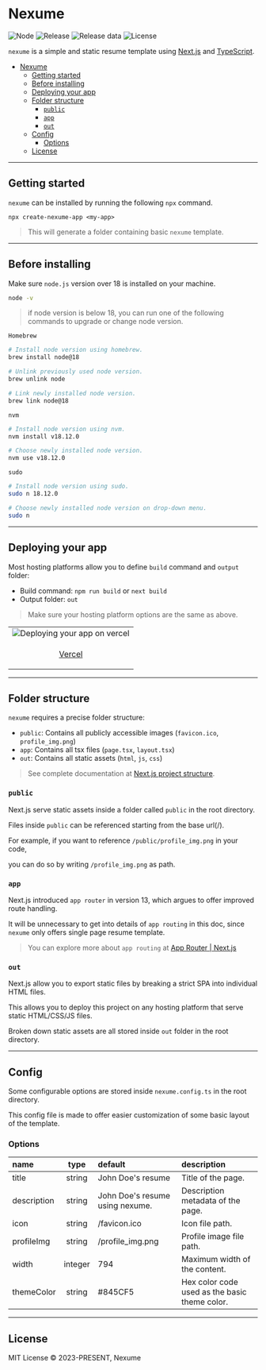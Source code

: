 # Nexume

![Node](https://img.shields.io/badge/node-v18.+-%238A5CF5)
![Release](https://img.shields.io/github/v/release/taedonn/nexume?color=8A5CF5)
![Release data](https://img.shields.io/github/release-date/taedonn/nexume?color=8A5CF5)
![License](https://img.shields.io/badge/license-MIT-%238A5CF5)

`nexume` is a simple and static resume template using [Next.js](https://github.com/vercel/next.js) and [TypeScript](https://github.com/microsoft/TypeScript).

- [Nexume](#nexume)
  - [Getting started](#getting-started)
  - [Before installing](#before-installing)
  - [Deploying your app](#deploying-your-app)
  - [Folder structure](#folder-structure)
    - [`public`](#public)
    - [`app`](#app)
    - [`out`](#out)
  - [Config](#config)
    - [Options](#options)
  - [License](#license)

-----

## Getting started

`nexume` can be installed by running the following `npx` command.

```
npx create-nexume-app <my-app>
```

> This will generate a folder containing basic `nexume` template.

-----

## Before installing

Make sure `node.js` version over 18 is installed on your machine.

```bash
node -v
```

> if node version is below 18, you can run one of the following commands to upgrade or change node version.

`Homebrew`

```bash
# Install node version using homebrew.
brew install node@18

# Unlink previously used node version.
brew unlink node

# Link newly installed node version.
brew link node@18
```

`nvm`

```bash
# Install node version using nvm.
nvm install v18.12.0

# Choose newly installed node version.
nvm use v18.12.0
```

`sudo`

```bash
# Install node version using sudo.
sudo n 18.12.0

# Choose newly installed node version on drop-down menu.
sudo n
```

-----

## Deploying your app

Most hosting platforms allow you to define `build` command and `output` folder:

- Build command: `npm run build` or `next build`
- Output folder: `out`

> Make sure your hosting platform options are the same as above.

<table>
  <tr>
    <td>
      <img src="https://nexume.s3.ap-northeast-2.amazonaws.com/readme_deploying_your_app.png" alt="Deploying your app on vercel"/>
    </td>
  </tr>
  <tr>
    <td>
      <p align=center><a href="https://vercel.com">Vercel</a></p>
    </td>
  </tr>
</table>

-----

## Folder structure

`nexume` requires a precise folder structure:

- `public`: Contains all publicly accessible images (`favicon.ico`, `profile_img.png`)
- `app`: Contains all tsx files (`page.tsx`, `layout.tsx`)
- `out`: Contains all static assets (`html`, `js`, `css`)

> See complete documentation at [Next.js project structure](https://nextjs.org/docs/getting-started/project-structure).

### `public`

Next.js serve static assets inside a folder called `public` in the root directory. 

Files inside `public` can be referenced starting from the base url(/).

For example, if you want to reference `/public/profile_img.png` in your code, 

you can do so by writing `/profile_img.png` as path.

### `app`

Next.js introduced `app router` in version 13, which argues to offer improved route handling.

It will be unnecessary to get into details of `app routing` in this doc, since `nexume` only offers single page resume template.

> You can explore more about `app routing` at [App Router | Next.js](https://nextjs.org/docs/app/building-your-application/routing#advanced-routing-patterns)

### `out`

Next.js allow you to export static files by breaking a strict SPA into individual HTML files.

This allows you to deploy this project on any hosting platform that serve static HTML/CSS/JS files.

Broken down static assets are all stored inside `out` folder in the root directory.

-----

## Config

Some configurable options are stored inside `nexume.config.ts` in the root directory.

This config file is made to offer easier customization of some basic layout of the template.

### Options

| name        | type    | default                         | description                                   |
|:----------- |:-------:|:------------------------------- |:--------------------------------------------- |
| title       | string  | John Doe's resume               | Title of the page.                            |
| description | string  | John Doe's resume using nexume. | Description metadata of the page.             |
| icon        | string  | /favicon.ico                    | Icon file path.                               |
| profileImg  | string  | /profile_img.png                | Profile image file path.                      |
| width       | integer | 794                             | Maximum width of the content.                 |
| themeColor  | string  | #845CF5                         | Hex color code used as the basic theme color. |

-----

## License

MIT License © 2023-PRESENT, Nexume
